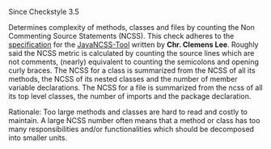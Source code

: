 Since Checkstyle 3.5

Determines complexity of methods, classes and files by counting the Non Commenting Source Statements (NCSS). This check adheres to the [ specification][specification] for the [JavaNCSS-Tool][] written by **Chr. Clemens Lee**.
Roughly said the NCSS metric is calculated by counting the source lines which are not comments, (nearly) equivalent to counting the semicolons and opening curly braces.
The NCSS for a class is summarized from the NCSS of all its methods, the NCSS of its nested classes and the number of member variable declarations.
The NCSS for a file is summarized from the ncss of all its top level classes, the number of imports and the package declaration.

Rationale: Too large methods and classes are hard to read and costly to maintain. A large NCSS number often means that a method or class has too many responsibilities and/or functionalities which should be decomposed into smaller units.


[specification]: http://www.kclee.de/clemens/java/javancss/#specification
[JavaNCSS-Tool]: http://www.kclee.de/clemens/java/javancss/